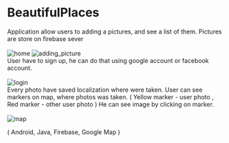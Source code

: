 # BeautifulPlaces

Application allow users to adding a pictures, and see a list of them. Pictures are store on firebase sever<br/><br/>
![home](https://user-images.githubusercontent.com/59020684/71093137-e21d1300-21a8-11ea-853d-f5f01fafc6d3.PNG)
![adding_picture](https://user-images.githubusercontent.com/59020684/71093140-e2b5a980-21a8-11ea-9443-c6a97354dac8.PNG)<br/>
User have to sign up, he can do that using google account or facebook account.<br/><br/>
![login](https://user-images.githubusercontent.com/59020684/71093703-00374300-21aa-11ea-9d76-56d6f527f93f.PNG)
<br/>
Every photo have saved localization where were taken.
User can see markers on map, where photos was taken. ( Yellow marker - user photo , Red marker - other user photo ) 
He can see image by clicking on marker.<br/><br/>
![map](https://user-images.githubusercontent.com/59020684/71093139-e2b5a980-21a8-11ea-864f-752f77a05b88.PNG)<br/>

( Android, Java, Firebase, Google Map )

